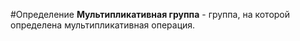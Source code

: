 #Определение 
**Мультипликативная группа** - группа, на которой определена мультипликативная операция.